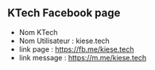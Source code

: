 ## KTech Facebook page 
+ Nom KTech
+ Nom Utilisateur : kiese.tech
+ link page :  https://fb.me/kiese.tech 
+ link message : https://m.me/kiese.tech
